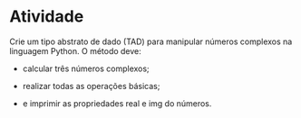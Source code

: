 # Atividade

Crie um tipo abstrato de dado (TAD) para manipular números complexos na linguagem Python. O método deve:

- calcular três números complexos;

- realizar todas as operações básicas;

- e imprimir as propriedades real e img do números.
